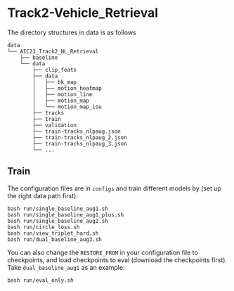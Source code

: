# Track2-Vehicle_Retrieval

The directory structures in data is as follows

```
data
└── AIC23_Track2_NL_Retrieval
    ├── baseline
    └── data
        ├── clip_feats
        ├── data
        │   ├── bk_map
        │   ├── motion_heatmap
        │   ├── motion_line
        │   ├── motion_map
        │   └── motion_map_iou
        ├── tracks
        ├── train
        ├── validation
        ├── train-tracks_nlpaug.json    
        ├── train-tracks_nlpaug_2.json  
        ├── train-tracks_nlpaug_3.json
        └── ...

```

## Train

The configuration files are in `configs` and train different models by (set up the right data path first):

```
bash run/single_baseline_aug1.sh
bash run/single_baseline_aug1_plus.sh
bash run/single_baseline_aug2.sh
bash run/circle_loss.sh
bash run/view_triplet_hard.sh
bash run/dual_baseline_aug3.sh
```

You can also change the `RESTORE_FROM` in your configuration file to checkpoints, and load checkpoints to eval (download the checkpoints first).
Take `dual_baseline_aug1` as an example:

```
bash run/eval_only.sh
```